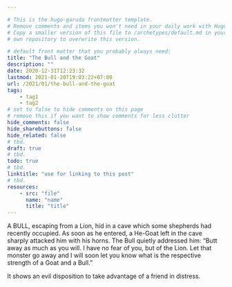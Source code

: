 ```yaml
---

# This is the hugo-garuda frontmatter template.
# Remove comments and items you won't need in your daily work with Hugo.
# Copy a smaller version of this file to /archetypes/default.md in your
# own repository to overwrite this version.

# default front matter that you probably always need:
title: "The Bull and the Goat"
description: ""
date: 2020-12-31T12:23:32
lastmod: 2021-01-20T19:03:22+07:00
url: /2021/01/the-bull-and-the-goat
tags:
    - tag1
    - tag2
# set to false to hide comments on this page
# remove this if you want to show comments for less clutter
hide_comments: false
hide_sharebuttons: false
hide_related: false
# tbd.
draft: true
# tbd.
todo: true
# tbd.
linktitle: "use for linking to this post"
# tbd.
resources:
    - src: "file"
      name: "name"
      title: "title"
---
```

A BULL, escaping from a Lion, hid in a cave which some shepherds had recently occupied. As soon as he entered, a He-Goat left in the cave sharply attacked him with his horns. The Bull quietly addressed him: “Butt away as much as you will. I have no fear of you, but of the Lion. Let that monster go away and I will soon let you know what is the respective strength of a Goat and a Bull.”

It shows an evil disposition to take advantage of a friend in distress.


